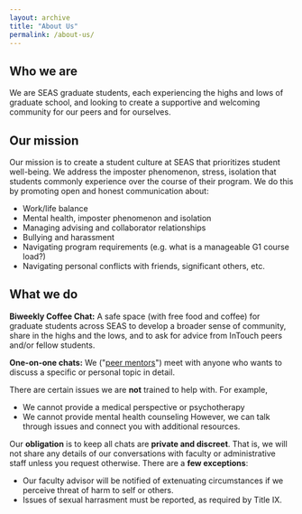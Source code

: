 ```yaml
---
layout: archive
title: "About Us"
permalink: /about-us/
---
```


## Who we are

We are SEAS graduate students, each experiencing the highs and lows of graduate school, and looking to create a supportive and welcoming community for our peers and for ourselves. 

## Our mission

Our mission is to create a student culture at SEAS that prioritizes student well-being. We address the imposter phenomenon, stress, isolation that students commonly experience over the course of their program. We do this by promoting open and honest communication about:
* Work/life balance
* Mental health, imposter phenomenon and isolation
* Managing advising and collaborator relationships
* Bullying and harassment
* Navigating program requirements (e.g. what is a manageable G1 course load?)
* Navigating personal conflicts with friends, significant others, etc.


## What we do

**Biweekly Coffee Chat:** A safe space (with free food and coffee) for graduate students across SEAS to develop a broader sense of community, share in the highs and the lows, and to ask for advice from InTouch peers and/or fellow students. 

**One-on-one chats:** We ("[peer mentors](/peers)") meet with anyone who wants to discuss a specific or personal topic in detail. 

There are certain issues we are **not** trained to help with. For example,
* We cannot provide a medical perspective or psychotherapy
* We cannot provide mental health counseling
However, we can talk through issues and connect you with additional resources.

Our **obligation** is to keep all chats are **private and discreet**. That is, we will not share any details of our conversations with faculty or administrative staff unless you request otherwise. There are a **few exceptions**:
* Our faculty advisor will be notified of extenuating circumstances if we perceive threat of harm to self or others.
* Issues of sexual harrasment must be reported, as required by Title IX.
